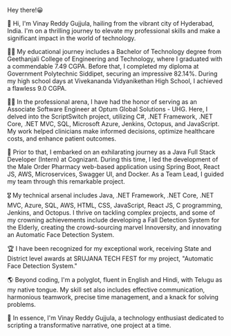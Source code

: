 Hey there!😀

👋 Hi, I'm Vinay Reddy Gujjula, hailing from the vibrant city of Hyderabad, India. I'm on a thrilling journey to elevate my professional skills and make a significant impact in the world of technology.

👨‍🎓 My educational journey includes a Bachelor of Technology degree from Geethanjali College of Engineering and Technology, where I graduated with a commendable 7.49 CGPA. Before that, I completed my diploma at Government Polytechnic Siddipet, securing an impressive 82.14%. During my high school days at Vivekananda Vidyanikethan High School, I achieved a flawless 9.0 CGPA.

👨‍💻 In the professional arena, I have had the honor of serving as an Associate Software Engineer at Optum Global Solutions - UHG. Here, I delved into the ScriptSwitch project, utilizing C#, .NET Framework, .NET Core, .NET MVC, SQL, Microsoft Azure, Jenkins, Octopus, and JavaScript. My work helped clinicians make informed decisions, optimize healthcare costs, and enhance patient outcomes.

🎯 Prior to that, I embarked on an exhilarating journey as a Java Full Stack Developer (Intern) at Cognizant. During this time, I led the development of the Male Order Pharmacy web-based application using Spring Boot, React JS, AWS, Microservices, Swagger UI, and Docker. As a Team Lead, I guided my team through this remarkable project.

🎖️ My technical arsenal includes Java, .NET Framework, .NET Core, .NET MVC, Azure, SQL, AWS, HTML, CSS, JavaScript, React JS, C programming, Jenkins, and Octopus. I thrive on tackling complex projects, and some of my crowning achievements include developing a Fall Detection System for the Elderly, creating the crowd-sourcing marvel Innoversity, and innovating an Automatic Face Detection System.

🏆 I have been recognized for my exceptional work, receiving State and District level awards at SRUJANA TECH FEST for my project, "Automatic Face Detection System."

🌎 Beyond coding, I'm a polyglot, fluent in English and Hindi, with Telugu as my native tongue. My skill set also includes effective communication, harmonious teamwork, precise time management, and a knack for solving problems.

🤝 In essence, I'm Vinay Reddy Gujjula, a technology enthusiast dedicated to scripting a transformative narrative, one project at a time.
